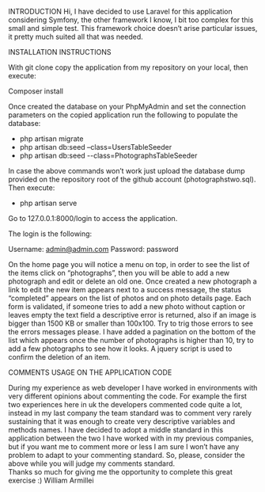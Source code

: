 INTRODUCTION
Hi, I have decided to use Laravel for this application considering Symfony, the other framework I know, I bit too complex for this small and simple test.
This framework choice doesn’t arise particular issues, it pretty much suited all that was needed.

INSTALLATION INSTRUCTIONS

With git clone copy the application from my repository on your local, then execute:

Composer install

Once created the database on your PhpMyAdmin and set the connection parameters on the copied application run the following to populate the database:

- php artisan migrate
- php artisan db:seed –class=UsersTableSeeder
- php artisan db:seed --class=PhotographsTableSeeder

In case the above commands won’t work just upload the database dump provided on the repository root of the github account (photographstwo.sql). 
Then execute:

- php artisan serve

Go to 127.0.0.1:8000/login to access the application.

The login is the following:

Username: admin@admin.com
Password: password 

On the home page you will notice a menu on top, in order to see the list of the items click on “photographs”, then you will be able to add a new photograph and edit or delete an old one.
Once created a new photograph a link to edit the new item appears next to a success message, the status “completed” appears on the list of photos and on photo details page. 
Each form is validated, if someone tries to add a new photo without caption or leaves empty the text field a descriptive error is returned, also if an image is bigger than 1500 KB or smaller than 100x100. Try to trig those errors to see the errors messages please.
I have added a pagination on the bottom of the list which appears once the number of photographs is higher than 10, try to add a few photographs to see how it looks. 
A jquery script is used to confirm the deletion of an item.

COMMENTS USAGE ON THE APPLICATION CODE

During my experience as web developer I have worked in environments with very different opinions about commenting the code. For example the first two experiences here in uk the developers commented code quite a lot, instead in my last company the team standard was to comment very rarely sustaining that it was enough to create very descriptive variables and methods names. 
I have decided to adopt a middle standard in this application between the two I have worked with in my previous companies, but if you want me to comment more or less I am sure I won’t have any problem to adapt to your commenting standard.
So, please, consider the above while you will judge my comments standard.  
Thanks so much for giving me the opportunity to complete this great exercise :)
William Armillei






